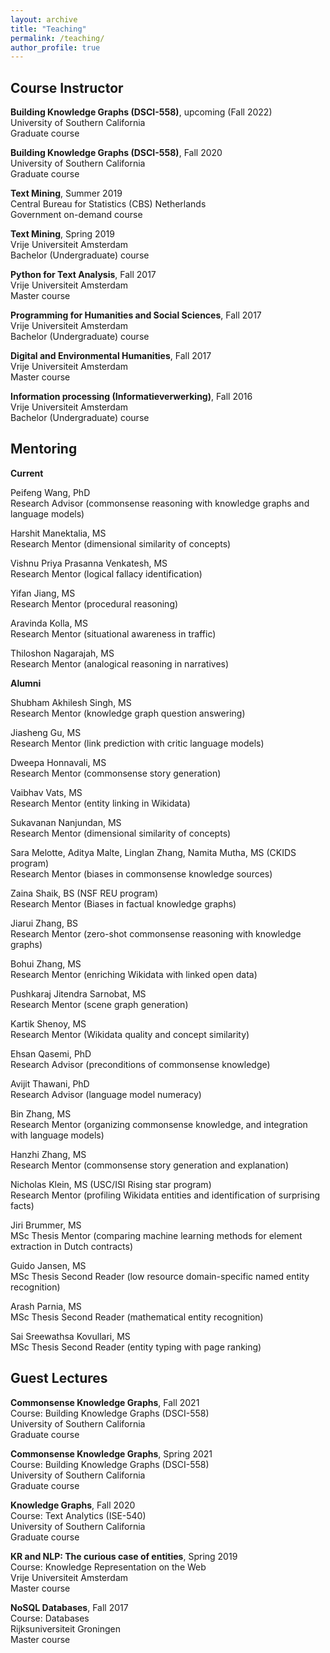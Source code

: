 ```yaml
---
layout: archive
title: "Teaching"
permalink: /teaching/
author_profile: true
---
```


## Course Instructor

**Building Knowledge Graphs (DSCI-558)**, upcoming (Fall 2022)\
University of Southern California\
Graduate course

**Building Knowledge Graphs (DSCI-558)**, Fall 2020\
University of Southern California\
Graduate course

**Text Mining**, Summer 2019\
Central Bureau for Statistics (CBS) Netherlands \
Government on-demand course

**Text Mining**, Spring 2019\
Vrije Universiteit Amsterdam\
Bachelor (Undergraduate) course

**Python for Text Analysis**, Fall 2017\
Vrije Universiteit Amsterdam\
Master course

**Programming for Humanities and Social Sciences**, Fall 2017\
Vrije Universiteit Amsterdam\
Bachelor (Undergraduate) course

**Digital and Environmental Humanities**, Fall 2017\
Vrije Universiteit Amsterdam\
Master course

**Information processing (Informatieverwerking)**, Fall 2016\
Vrije Universiteit Amsterdam\
Bachelor (Undergraduate) course

## Mentoring

**Current**

Peifeng Wang, PhD\
Research Advisor (commonsense reasoning with knowledge graphs and language models)

Harshit Manektalia, MS\
Research Mentor (dimensional similarity of concepts)

Vishnu Priya Prasanna Venkatesh, MS\
Research Mentor (logical fallacy identification)

Yifan Jiang, MS\
Research Mentor (procedural reasoning)

Aravinda Kolla, MS\
Research Mentor (situational awareness in traffic)

Thiloshon Nagarajah, MS\
Research Mentor (analogical reasoning in narratives)


**Alumni**

Shubham Akhilesh Singh, MS\
Research Mentor (knowledge graph question answering)

Jiasheng Gu, MS\
Research Mentor (link prediction with critic language models)

Dweepa Honnavali, MS\
Research Mentor (commonsense story generation)

Vaibhav Vats, MS\
Research Mentor (entity linking in Wikidata)

Sukavanan Nanjundan, MS\
Research Mentor (dimensional similarity of concepts)

Sara Melotte, Aditya Malte, Linglan Zhang, Namita Mutha, MS (CKIDS program)\
Research Mentor (biases in commonsense knowledge sources)

Zaina Shaik, BS (NSF REU program)\
Research Mentor (Biases in factual knowledge graphs)

Jiarui Zhang, BS\
Research Mentor (zero-shot commonsense reasoning with knowledge graphs)

Bohui Zhang, MS\
Research Mentor (enriching Wikidata with linked open data)

Pushkaraj Jitendra Sarnobat, MS\
Research Mentor (scene graph generation)

Kartik Shenoy, MS\
Research Mentor (Wikidata quality and concept similarity)

Ehsan Qasemi, PhD\
Research Advisor (preconditions of commonsense knowledge)

Avijit Thawani, PhD\
Research Advisor (language model numeracy)

Bin Zhang, MS\
Research Mentor (organizing commonsense knowledge, and integration with language models)

Hanzhi Zhang, MS\
Research Mentor (commonsense story generation and explanation)

Nicholas Klein, MS (USC/ISI Rising star program)\
Research Mentor (profiling Wikidata entities and identification of surprising facts)

Jiri Brummer, MS\
MSc Thesis Mentor (comparing machine learning methods for element extraction in Dutch contracts)

Guido Jansen, MS\
MSc Thesis Second Reader (low resource domain-specific named entity recognition)

Arash Parnia, MS\
MSc Thesis Second Reader (mathematical entity recognition)

Sai Sreewathsa Kovullari, MS\
MSc Thesis Second Reader (entity typing with page ranking)

## Guest Lectures

**Commonsense Knowledge Graphs**, Fall 2021\
Course: Building Knowledge Graphs (DSCI-558)\
University of Southern California\
Graduate course

**Commonsense Knowledge Graphs**, Spring 2021\
Course: Building Knowledge Graphs (DSCI-558)\
University of Southern California\
Graduate course

**Knowledge Graphs**, Fall 2020\
Course: Text Analytics (ISE-540)\
University of Southern California\
Graduate course

**KR and NLP: The curious case of entities**, Spring 2019\
Course: Knowledge Representation on the Web\
Vrije Universiteit Amsterdam\
Master course

**NoSQL Databases**, Fall 2017\
Course: Databases\
Rijksuniversiteit Groningen\
Master course
